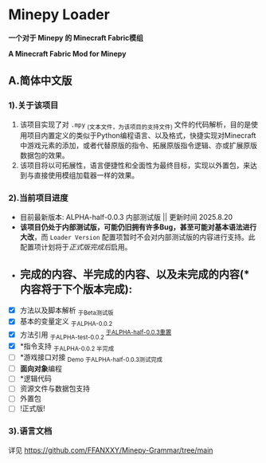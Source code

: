 # Minepy Loader

**一个对于 Minepy 的 Minecraft Fabric模组**  
   
**A Minecraft Fabric Mod for Minepy**

## A.简体中文版

### 1).关于该项目
  1. 该项目实现了对 `.mpy` <sub> (文本文件，为该项目的支持文件) </sub> 文件的代码解析，目的是使用项目内置定义的类似于Python编程语言、以及格式，快捷实现对Minecraft中游戏元素的添加，或者代替原版的指令、拓展原版指令逻辑、亦或扩展原版数据包的效果。
  2. 该项目将以可拓展性，语言便捷性和全面性为最终目标，实现以外置包，来达到与直接使用模组加载器一样的效果。

### 2).当前项目进度
  - 目前最新版本: ALPHA-half-0.0.3 内部测试版 || 更新时间 2025.8.20 
  - __该项目仍处于内部测试版，可能仍旧拥有许多Bug，甚至可能对基本语法进行大改__，而 `Loader Version` 配置项暂时不会对内部测试版的内容进行支持。此配置项计划将于*正式版完成后*启用。
  - 完成的内容、半完成的内容、以及未完成的内容(* 内容将于下个版本完成):
    -----------------------------------
  - [x] 方法以及脚本解析  <sub>  于Beta测试版</sub>
  - [x] 基本的变量定义  <sub>  于ALPHA-0.0.2
  - [x] 方法引用  <sub>  于ALPHA-test-0.0.2 </sub> <sup><ins> 于ALPHA-half-0.0.3重置</ins></sup>
  - [x] *指令支持  <sub>  于ALPHA-0.0.2 半完成 </sub>
  - [ ] *游戏接口对接  <sub>  Demo 于ALPHA-half-0.0.3测试完成 </sub>
  - [ ] **面向对象**编程
  - [ ] *逻辑代码
  - [ ] 资源文件与数据包支持
  - [ ] 外置包
  - [ ] !正式版!
### 3).语言文档  
   详见 https://github.com/FFANXXY/Minepy-Grammar/tree/main
